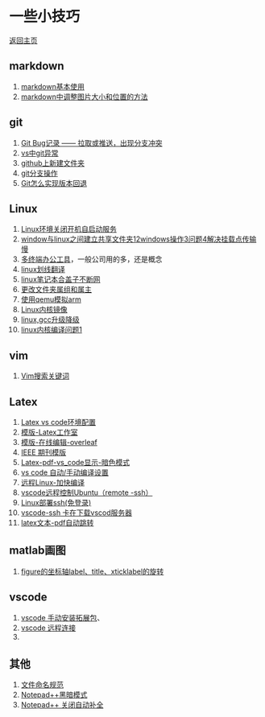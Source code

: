 # 一些小技巧
[返回主页](../../research-study/readme.md)
## markdown
1. [markdown基本使用](https://blog.csdn.net/duandapei/article/details/78572124)
2. [markdown中调整图片大小和位置的方法](https://blog.csdn.net/m0_66769266/article/details/124039970)

## git
1. [Git Bug记录 —— 拉取或推送，出现分支冲突](https://blog.csdn.net/weixin_45536765/article/details/130611408)
2. [vs中git异常](https://blog.csdn.net/qq_22325259/article/details/124244893)
3. [github上新建文件夹](https://blog.csdn.net/Maiduoudo/article/details/101061643)
4. [git分支操作](https://blog.csdn.net/qq_40430360/article/details/126637005)
5. [Git怎么实现版本回退](https://blog.csdn.net/weixin_39570751/article/details/130729709)

## Linux
1. [Linux环境关闭开机自启动服务](https://blog.csdn.net/qq_37335220/article/details/124121398)
2. [window与linux之间建立共享文件夹1](https://blog.csdn.net/qq_44078824/article/details/119847027)[2windows操作](https://blog.csdn.net/eudemonicli/article/details/134075715)[3问题](https://dontla.blog.csdn.net/article/details/123700784)[4解决挂载点传输慢](https://blog.csdn.net/qq_42236679/article/details/132803652)
3. [多终端办公工具](https://blog.csdn.net/qiansg123/article/details/80127587)，一般公司用的多，还是概念
4. [linux划线翻译](https://blog.csdn.net/weixin_45839124/article/details/106930275)
5. [linux笔记本合盖子不断网](https://blog.csdn.net/u012621175/article/details/90743581)
6. [更改文件夹属组和属主](https://blog.csdn.net/weixin_52851967/article/details/122080548)
7. [使用qemu模拟arm](https://blog.csdn.net/linyt/article/details/42504975/?)
8. [Linux内核镜像](https://cdn.kernel.org/pub/linux/kernel/v4.x/)
9. [linux,gcc升级降级](https://blog.csdn.net/huangbo1221/article/details/78693291)
10. [linux内核编译问题1](https://wenku.csdn.net/answer/67189c5adbb940b3b0535ac7f8199474?)
## vim
1. [Vim搜索关键词](https://blog.csdn.net/qq_41709234/article/details/123818619)

## Latex
1. [Latex vs code环境配置](https://blog.csdn.net/Ruins_LEE/article/details/123555016)
2. [模版-Latex工作室](https://www.latexstudio.net/category/5/26.html)
3. [模版-在线编辑-overleaf](https://cn.overleaf.com/project)
4. [IEEE 期刊模版](https://template-selector.ieee.org/secure/templateSelector/publicationType)
5. [Latex-pdf-vs_code显示-暗色模式](https://blog.csdn.net/m0_52364932/article/details/129396085)
6. [vs code 自动/手动编译设置](https://blog.csdn.net/lyh458/article/details/130667859)
7. [远程Linux-加快编译](https://blog.csdn.net/qq_40156289/article/details/121344857)
8. [vscode远程控制Ubuntu（remote -ssh）](https://blog.csdn.net/qq_43557686/article/details/125426060?)
9. [Linux部署ssh(免登录)](https://blog.csdn.net/jackailson/article/details/125341008)
10. [vscode-ssh 卡在下载vscod服务器](https://zhansheng.blog.csdn.net/article/details/131444776)
11. [latex文本-pdf自动跳转](https://blog.csdn.net/cz2011301070/article/details/105461416)

## matlab画图
1. [figure的坐标轴label、title、xticklabel的旋转](https://blog.csdn.net/u012277311/article/details/50469850)

## vscode 
1. [vscode 手动安装拓展包]()、
2. [vscode 远程连接](https://huaweicloud.csdn.net/63a5679ab878a54545946734.html)
3. 

## 其他
1. [文件命名规范](https://blog.csdn.net/qq_41661800/article/details/115344711)
2. [Notepad++黑暗模式](https://blog.csdn.net/m0_46821892/article/details/126911936)
3. [Notepad++ 关闭自动补全](https://blog.csdn.net/wangshuxuncom/article/details/79622815)

